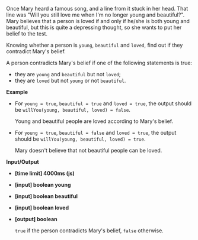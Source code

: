 ﻿Once Mary heard a famous song, and a line from it stuck in her head. That line was "Will you still love me when I'm no longer young and beautiful?". Mary believes that a person is loved if and only if he/she is both young and beautiful, but this is quite a depressing thought, so she wants to put her belief to the test.

Knowing whether a person is `young`, `beautiful` and `loved`, find out if they contradict Mary's belief.

A person contradicts Mary's belief if one of the following statements is true:

*   they are `young` and `beautiful` but not `loved`;
*   they are `loved` but not `young` or not `beautiful`.

**Example**

*   For `young = true`, `beautiful = true` and `loved = true`, the output should be
    `willYou(young, beautiful, loved) = false`.

    Young and beautiful people are loved according to Mary's belief.

*   For `young = true`, `beautiful = false` and `loved = true`, the output should be
    `willYou(young, beautiful, loved) = true`.

    Mary doesn't believe that not beautiful people can be loved.

**Input/Output**

*   **[time limit] 4000ms (js)**

*   **[input] boolean young**

*   **[input] boolean beautiful**

*   **[input] boolean loved**

*   **[output] boolean**

    `true` if the person contradicts Mary's belief, `false` otherwise.